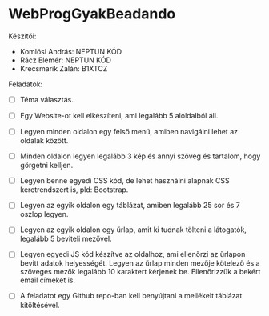 # WebProgGyakBeadando

Készítői:

- Komlósi András: NEPTUN KÓD
- Rácz Elemér: NEPTUN KÓD
- Krecsmarik Zalán: B1XTCZ

Feladatok:

- [ ] Téma választás.

- [ ] Egy Website-ot kell elkészíteni, ami legalább 5 aloldalból áll. 

- [ ] Legyen minden oldalon egy felső menü, amiben navigálni lehet az oldalak között. 

- [ ] Minden oldalon legyen legalább 3 kép és annyi szöveg és tartalom, hogy görgetni kelljen.  

- [ ] Legyen benne egyedi CSS kód, de lehet használni alapnak CSS keretrendszert is, pld: Bootstrap. 

- [ ] Legyen az egyik oldalon egy táblázat, amiben legalább 25 sor és 7 oszlop legyen. 

- [ ] Legyen az egyik oldalon egy űrlap, amit ki tudnak tölteni a látogatók, legalább 5 beviteli mezővel. 

- [ ] Legyen egyedi JS kód készítve az oldalhoz, ami ellenőrzi az űrlapon bevitt adatok helyességét. Legyen az űrlap minden mezője kötelező és a szöveges mezők legalább 10 karaktert kérjenek be. Ellenőrizzük a bekért email címeket is. 

- [ ] A feladatot egy Github repo-ban kell benyújtani a mellékelt táblázat kitöltésével.

